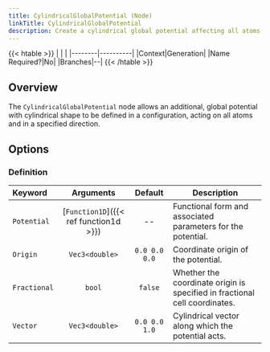 ```yaml
---
title: CylindricalGlobalPotential (Node)
linkTitle: CylindricalGlobalPotential
description: Create a cylindrical global potential affecting all atoms
---
```


{{< htable >}}
| | |
|--------|----------|
|Context|Generation|
|Name Required?|No|
|Branches|--|
{{< /htable >}}

## Overview

The `CylindricalGlobalPotential` node allows an additional, global potential with cylindrical shape to be defined in a configuration, acting on all atoms and in a specified direction.

## Options

### Definition

|Keyword|Arguments|Default|Description|
|:------|:--:|:-----:|-----------|
|`Potential`|[`Function1D`]({{< ref function1d >}})|--|Functional form and associated parameters for the potential.|
|`Origin`|`Vec3<double>`|`0.0 0.0 0.0`|Coordinate origin of the potential.|
|`Fractional`|`bool`|`false`|Whether the coordinate origin is specified in fractional cell coordinates.|
|`Vector`|`Vec3<double>`|`0.0 0.0 1.0`|Cylindrical vector along which the potential acts.|
